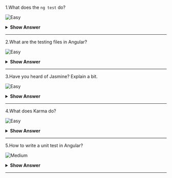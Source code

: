 1.What does the `ng test` do?

![Easy](https://github.com/revaturelabs/interviewquestions/blob/dev/InterviewSpecificQuestions/ComplexityTags/simple%20(2).svg)

<details>
<summary><b>Show Answer</b></summary>
<blockquote>

The `ng test` command builds the application in watch mode and launches the Karma test runner.

</blockquote>
</details>
  
---

2.What are the testing files in Angular?

![Easy](https://github.com/revaturelabs/interviewquestions/blob/dev/InterviewSpecificQuestions/ComplexityTags/simple%20(2).svg)

<details>
<summary><b>Show Answer</b></summary>
<blockquote>

The test file extension **must be `.spec.ts`** so that tooling can identify it as a file with tests (also known as a spec file).

</blockquote>
</details>
  
---

3.Have you heard of Jasmine? Explain a bit.

![Easy](https://github.com/revaturelabs/interviewquestions/blob/dev/InterviewSpecificQuestions/ComplexityTags/simple%20(2).svg)

<details>
<summary><b>Show Answer</b></summary>
<blockquote>

- Jasmine is free and open-source Behavior Driven Development (BDD) framework.
- Using Jasmine, one can perform test cases similar to user behavior on a website.It is very beneficial for front-end testing.

</blockquote>
</details>
  
---

4.What does Karma do?

![Easy](https://github.com/revaturelabs/interviewquestions/blob/dev/InterviewSpecificQuestions/ComplexityTags/simple%20(2).svg)

<details>
<summary><b>Show Answer</b></summary>
<blockquote>

Karma is a task runner for our tests.It allows the users to execute their Jasmine test codes in multiple real-time browsers from the command line.This command line also displays the result of the tests.It watches the files for changes and re-runs the tests automatically.By default, Angular runs on Karma.

</blockquote>
</details>
  
---

5.How to write a unit test in Angular?


![Medium](https://github.com/revaturelabs/interviewquestions/blob/dev/InterviewSpecificQuestions/ComplexityTags/Medium%20(2).svg)

<details>
<summary><b>Show Answer</b></summary>
<blockquote>

The Angular testing package includes two utilities called `TestBed` and `async`.`TestBed` is the main utility package.

There are three main methods in this test file:

- `describe()` – It’s a suite of Test scripts that calls a global Jasmine function with two parameters: a string and a function.It also consists of beforeEach block.
- `it()` – It’s the smallest unit test case that is written to be executed, which calls a global Jasmine function with two parameters: a string and a function.Multiple `it()` statements can be written inside the `describe()`
- `expect()` – Every `it()` statement has a `expect()` function which takes a value and expects a return in true form

</blockquote>
</details>
  
---
